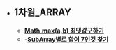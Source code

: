 
- ## 1차원_ARRAY
  - [**Math.max(a,b) 최댓값구하기**](https://github.com/SinJeongEun/Algorithm_study/blob/master/Algorithm_study/src/Array/Array1.java)
  - -[**SubArray별로 합이 7인것 찾기**](https://github.com/SinJeongEun/Algorithm_study/blob/master/Algorithm_study/src/Array/SubArraySum.java)

